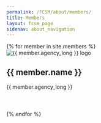 ```yaml
---
permalink: /FCSM/about/members/
title: Members
layout: fcsm_page
sidenav: about_navigation
---
```

<div class="grid-row grid-gap">
{% for member in site.members %}
  <div class="tablet:grid-col-6 padding-y-2">
    <div class="grid-row border-base-lighter border-solid border-width-1px border-top-width-05 radius-lg shadow-4 font-sans-3xs" style="min-height: 160px">
      <div class="grid-col-4 display-flex flex-row flex-align-center padding-x-2">
        <img src="{{ site.baseurl }}/assets/fcsm/img/agency_logos/{{ member.agency }}.png" alt="{{ member.agency_long }} logo">
      </div> 
      <div class="grid-col-8 padding-right-2">
        <h2>{{ member.name }}</h2>
        <p>{{ member.agency_long }}</p>
        <!--<a href="mailto:{{ member.email }}">{{ member.email }}</a>-->
      </div>
    </div>
  </div>
{% endfor %}
</div>